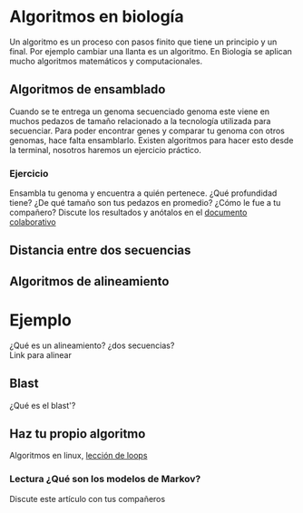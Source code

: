 
# Algoritmos en biología  
Un algoritmo es un proceso con pasos finito que tiene un principio y un final. Por ejemplo cambiar una llanta es un algoritmo. En Biología se aplican mucho algoritmos matemáticos y computacionales.  

## Algoritmos de ensamblado  
Cuando se te entrega un genoma secuenciado genoma este viene en muchos pedazos de tamaño relacionado a la tecnología utilizada para secuenciar. Para poder encontrar genes y comparar tu genoma con otros genomas, hace falta ensamblarlo. Existen algoritmos para hacer esto desde la terminal, nosotros haremos un ejercicio práctico.   

### Ejercicio  
Ensambla tu genoma y encuentra a quién pertenece. ¿Qué profundidad tiene? ¿De qué tamaño son tus pedazos en promedio? ¿Cómo le fue a tu compañero?  Discute los resultados y anótalos en el [documento colaborativo ](https://etherpad.net/p/compbio)  

## Distancia entre dos secuencias  
## Algoritmos de alineamiento    
# Ejemplo 
¿Qué es un alineamiento?
¿dos secuencias?  
Link para alinear  

## Blast  
¿Qué es el blast'?

## Haz tu propio algoritmo  
Algoritmos en linux, [lección de loops]()  

### Lectura ¿Qué son los modelos de Markov?  
Discute este artículo con tus compañeros  
